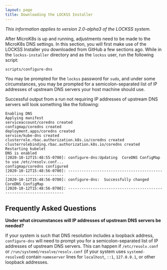 ```yaml
---
layout: page
title: Downloading the LOCKSS Installer
---
```


*This information applies to version 2.0-alpha3 of the LOCKSS system.*

After MicroK8s is up and running, adjustments need to be made to the MicroK8s DNS settings. In this section, you will first make use of the LOCKSS Installer you downloaded from GitHub a few sections ago. While in the `lockss-installer` directory and as the `lockss` user, run the following script:

```bash
scripts/configure-dns
```

You may be prompted for the `lockss` password for `sudo`, and under some circumstances, you may be prompted for a semicolon-separated list of IP addresses of upstream DNS servers your host machine should use.

Successful output from a run not requiring IP addresses of upstream DNS servers will look something like the following:

```text
Enabling DNS
Applying manifest
serviceaccount/coredns created
configmap/coredns created
deployment.apps/coredns created
service/kube-dns created
clusterrole.rbac.authorization.k8s.io/coredns created
clusterrolebinding.rbac.authorization.k8s.io/coredns created
Restarting kubelet
DNS is enabled
[2020-10-12T15:48:55-0700]: configure-dns:Updating  CoreDNS ConfigMap to use /etc/resolv.conf...
configmap/coredns configured
[2020-10-12T15:48:56-0700]: --------------------------------------------------------------------
[2020-10-12T15:48:56-0700]: configure-dns:  Successfully changed CoreDNS ConfigMap
[2020-10-12T15:48:56-0700]: --------------------------------------------------------------------
```

## Frequently Asked Questions

**Under what circumstances will IP addresses of upstream DNS servers be needed?**

If your system is such that DNS resolution includes a loopback address, `configure-dns` will need to prompt you for a semicolon-separated list of IP addresses of upstream DNS servers. This can happen if `/etc/resolv.conf` or `/run/systemd/resolve/resolv.conf` (if your system uses `systemd-resolved`) contain `nameserver` lines for `localhost`, `::1`, `127.0.0.1`, or other loopback addresses.
